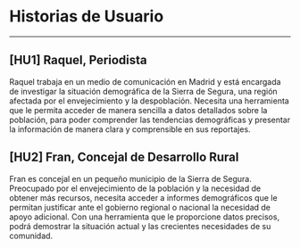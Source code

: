 # Historias de Usuario

---

## [HU1] Raquel, Periodista
Raquel trabaja en un medio de comunicación en Madrid y está encargada de investigar la situación demográfica de la Sierra de Segura, una región afectada por el envejecimiento y la despoblación. Necesita una herramienta que le permita acceder de manera sencilla a datos detallados sobre la población, para poder comprender las tendencias demográficas y presentar la información de manera clara y comprensible en sus reportajes.

## [HU2] Fran, Concejal de Desarrollo Rural
Fran es concejal en un pequeño municipio de la Sierra de Segura. Preocupado por el envejecimiento de la población y la necesidad de obtener más recursos, necesita acceder a informes demográficos que le permitan justificar ante el gobierno regional o nacional la necesidad de apoyo adicional. Con una herramienta que le proporcione datos precisos, podrá demostrar la situación actual y las crecientes necesidades de su comunidad.

